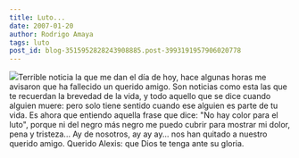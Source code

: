 ```yaml
---
title: Luto...
date: 2007-01-20
author: Rodrigo Amaya
tags: luto
post_id: blog-3515952828243908885.post-3993191957906020778
---
```


[![](http://bp0.blogger.com/_ayvorITawE4/Rb9UTDD_h8I/AAAAAAAAACE/RPU0NqWTONE/s400/luto.jpg)](http://bp0.blogger.com/_ayvorITawE4/Rb9UTDD_h8I/AAAAAAAAACE/RPU0NqWTONE/s1600-h/luto.jpg)Terrible noticia la que me dan el día de hoy, hace algunas horas me avisaron que ha fallecido un querido amigo. Son noticias como esta las que te recuerdan la brevedad de la vida, y todo aquello que se dice cuando alguien muere: pero solo tiene sentido cuando ese alguien es parte de tu vida. Es ahora que entiendo aquella frase que dice: "No hay color para el luto", porque ni del negro más negro me puedo cubrir para mostrar mi dolor, pena y tristeza... Ay de nosotros, ay ay ay... nos han quitado a nuestro querido amigo. Querido Alexis: que Dios te tenga ante su gloria.
